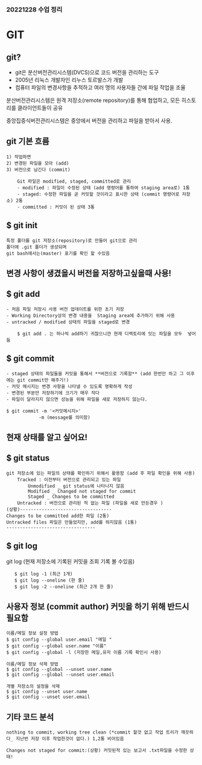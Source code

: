 ### 20221228 수업 정리 

# GIT

## git?

- git은 분산버전관리시스템(DVCS)으로 코드 버전을 관리하는 도구
- 2005년 리눅스 개발자인 리누스 토르발스가 개발
- 컴퓨터 파일의 변경사항을 추적하고 여러 명의 사용자들 간에 파일 작업을 조율  


분산버전관리시스템은 원격 저장소(remote repository)를 통해 협업하고, 모든 히스토리를 클라이언트들이 공유
 
중앙집중식버전관리시스템은 중앙에서 버전을 관리하고 파일을 받아서 사용.

## git 기본 흐름

    1) 작업하면
    2) 변경된 파일을 모아 (add)
    3) 버전으로 남긴다 (commit)
   
        Git 파일은 modified, staged, committed로 관리
        - modified : 파일이 수정된 상태 (add 명령어를 통하여 staging area로) 1통
        - staged: 수정한 파일을 곧 커밋할 것이라고 표시한 상태 (commit 명령어로 저장소) 2통
        - committed : 커밋이 된 상태 3통

## $ git init

    특정 폴더를 git 저장소(repository)로 만들어 git으로 관리
    폴더에 .git 폴더가 생성되며 
    git bash에서는(master) 표기를 확인 할 수있음

## 변경 사항이 생겼을시 버전을 저장하고싶을때 사용!

## $ git add

    - 처음 파일 저장시 사용 버전 업데이트를 위한 초기 저장
    - Working Directory상의 변경 내용을  Staging area에 추가하기 위해 사용
    - untracked / modified 상태의 파일을 staged로 변경

        $ git add . 는 하나씩 add하기 귀찮으니깐 현재 디렉토리에 잇는 파일을 모두  넣어둠

## $ git commit

    - staged 상태의 파일들을 커밋을 통해서 **버전으로 기록함** (add 한번만 하고 그 이후에는 git commit만 해주기!)
    - 커밋 메시지는 변경 사항을 나타낼 수 있도록 명확하게 작성
    - 변경된 부분만 저장하기에 크기가 매우 작다
    - 파일이 달라지지 않으면 성능을 위해 파일을 새로 저장하지 않는다.

    $ git commit -m '<커밋메시지>'
                -m (message를 의미함)

## 현재 상태를 알고 싶어요! 

## $ git status

    git 저장소에 있는 파일의 상태를 확인하기 위해서 활용함 (add 후 파일 확인을 위해 사용)
        Tracked : 이전부터 버전으로 관리되고 있는 파일
            Unmodified _ git status에 나타나지 않음
            Modified _ Changed not staged for commit
            Staged _ Changes to be committed
        Untracked : 버전으로 관리된 적 없는 파일 (파일을 새로 만든경우 )
    (상황)----------------------------------
    Changes to be committed add한 파일 (2통)
    Untracked files 파일은 만들었지만, add를 하지않음 (1통)
    ---------------------------------


## $ git log

   git log (현재 저장소에 기록된 커밋을 조회 기록 볼 수있음)

       $ git log -1 (최근 1개)
       $ git log --oneline (한 줄)
       $ git log -2 --oneline (최근 2개 한 줄)


## 사용자 정보 (commit author) 커밋을 하기 위해 반드시 필요함

    이름/메일 정보 설정 방법
    $ git config --global user.email "메일 "
    $ git config --global user.name "이름"
    $ git config --global -l (저장한 메일,유저 이름 기록 확인시 사용)

    이름/메일 정보 삭제 방법 
    $ git config --global --unset user.name
    $ git config --global --unset user.email
    
    개별 저장소의 설정을 삭제
    $ git config --unset user.name
    $ git config --unset user.email


## 기타 코드 분석

    nothing to commit, working tree clean (*commit 할것 없고 작업 트리가 깨끗하다_ 지난번 저장 이후 작업한것이 없다.) 1,2통 비어있음
    
    Changes not staged for commit:(상황) 커밋된적 있는 보고서 .txt파일을 수정한 상태! 








